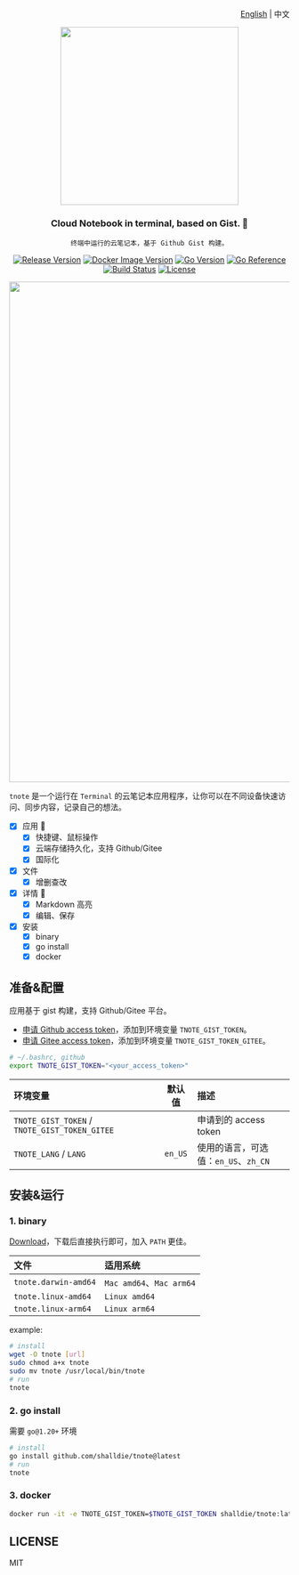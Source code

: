 <!-- 中英文切换 -->
<div align="right">

[English](./README.md) | 中文

</div>
<!-- 中英文切换 end -->

<!-- 封面区域 -->
<div align="center">

<img src="https://user-images.githubusercontent.com/9987486/229472271-62a5d923-f7b7-416c-913e-c842ecc2de4d.png" width="320" />

### Cloud Notebook in terminal, based on Gist. 🦋

`终端中运行的云笔记本，基于 Github Gist 构建。`

[![Release Version](https://img.shields.io/github/v/release/shalldie/tnote?display_name=tag&logo=github&style=flat-square)](https://github.com/shalldie/tnote)
[![Docker Image Version](https://img.shields.io/docker/v/shalldie/tnote/latest?style=flat-square&logo=docker)](https://hub.docker.com/r/shalldie/tnote/tags)
[![Go Version](https://img.shields.io/github/go-mod/go-version/shalldie/tnote?label=go&logo=go&style=flat-square)](https://github.com/shalldie/tnote)
[![Go Reference](https://pkg.go.dev/badge/github.com/shalldie/tnote.svg)](https://pkg.go.dev/github.com/shalldie/tnote)
[![Build Status](https://img.shields.io/github/actions/workflow/status/shalldie/tnote/ci.yml?logo=github&style=flat-square)](https://github.com/shalldie/tnote/actions)
[![License](https://img.shields.io/github/license/shalldie/tnote?logo=github&style=flat-square)](https://github.com/shalldie/tnote)

<img src="https://github.com/shalldie/tnote/assets/9987486/57902934-4a58-482a-adff-fafba92dbae9" width="900">

</div>

<!-- 封面区域 end -->

`tnote` 是一个运行在 `Terminal` 的云笔记本应用程序，让你可以在不同设备快速访问、同步内容，记录自己的想法。

- [x] 应用 🎯
  - [x] 快捷键、鼠标操作
  - [x] 云端存储持久化，支持 Github/Gitee
  - [x] 国际化
- [x] 文件
  - [x] 增删查改
- [x] 详情 📝
  - [x] Markdown 高亮
  - [x] 编辑、保存
- [x] 安装
  - [x] binary
  - [x] go install
  - [x] docker

## 准备&配置

应用基于 gist 构建，支持 Github/Gitee 平台。

- [申请 Github access token](https://github.com/settings/tokens/new)，添加到环境变量 `TNOTE_GIST_TOKEN`。
- [申请 Gitee access token](https://gitee.com/profile/personal_access_tokens/new)，添加到环境变量 `TNOTE_GIST_TOKEN_GITEE`。

```bash
# ~/.bashrc, github
export TNOTE_GIST_TOKEN="<your_access_token>"
```

| 环境变量                                      | 默认值  | 描述                                 |
| :-------------------------------------------- | :-----: | :----------------------------------- |
| `TNOTE_GIST_TOKEN` / `TNOTE_GIST_TOKEN_GITEE` |         | 申请到的 access token                |
| `TNOTE_LANG` / `LANG`                         | `en_US` | 使用的语言，可选值：`en_US`、`zh_CN` |

## 安装&运行

### 1. binary

[Download](https://github.com/shalldie/tnote/releases)，下载后直接执行即可，加入 `PATH` 更佳。

| 文件                 | 适用系统                 |
| :------------------- | :----------------------- |
| `tnote.darwin-amd64` | `Mac amd64`、`Mac arm64` |
| `tnote.linux-amd64`  | `Linux amd64`            |
| `tnote.linux-arm64`  | `Linux arm64`            |

example:

```bash
# install
wget -O tnote [url]
sudo chmod a+x tnote
sudo mv tnote /usr/local/bin/tnote
# run
tnote
```

### 2. go install

需要 `go@1.20+` 环境

```bash
# install
go install github.com/shalldie/tnote@latest
# run
tnote
```

### 3. docker

```bash
docker run -it -e TNOTE_GIST_TOKEN=$TNOTE_GIST_TOKEN shalldie/tnote:latest
```

## LICENSE

MIT
